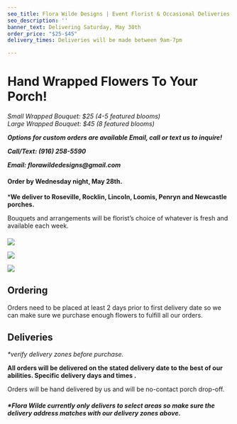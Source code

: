 ```yaml
---
seo_title: Flora Wilde Designs | Event Florist & Occasional Deliveries
seo_description: ''
banner_text: Delivering Saturday, May 30th
order_price: "$25-$45"
delivery_times: Deliveries will be made between 9am-7pm

---
```

# Hand Wrapped Flowers To Your Porch!

_<slot name="banner" />_

_Small Wrapped Bouquet: $25 (4-5 featured blooms)  
Large Wrapped Bouquet: $45 (8 featured blooms)_

**_Options for custom orders are available Email, call or text us to inquire!_**

**_Call/Text: (916) 258-5590_**

**_Email: florawildedesigns@gmail.com_**

#### Order by Wednesday night, May 28th.

\***We deliver to Roseville, Rocklin, Lincoln, Loomis, Penryn and Newcastle porches.**

Bouquets and arrangements will be florist’s choice of whatever is fresh and available each week.

#### 

<div class="sample-images">

![](/uploads/dual-arrangments.jpg)

![](/uploads/fw4.jpg)

![](/uploads/holding-arrangment.jpg)

</div>

## Ordering

Orders need to be placed at least 2 days prior to first delivery date so we can make sure we purchase enough flowers to fulfill all our orders.

<slot name="button" />

## Deliveries

_*verify delivery zones before purchase._

**All orders will be delivered on the stated delivery date to the best of our abilities. Specific delivery days and times .**

<slot name="delivery" />

<slot name="button" />

Orders will be hand delivered by us and will be no-contact porch drop-off.

##### ***Flora Wilde currently only delivers to select areas so make sure the delivery address matches with our delivery zones above.**